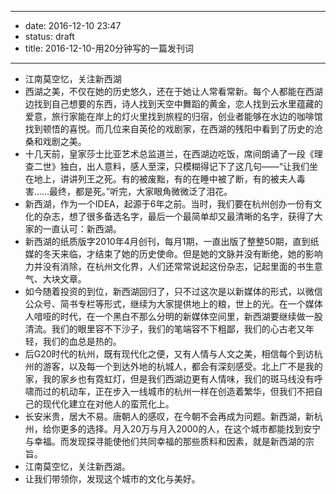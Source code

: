 - --
- date: 2016-12-10 23:47
- status: draft
- title: 2016-12-10-用20分钟写的一篇发刊词
- --
- 江南莫空忆，关注新西湖
- 西湖之美，不仅在她的历史悠久，还在于她让人常看常新。每个人都能在西湖边找到自己想要的东西，诗人找到天空中舞蹈的黄金，恋人找到云水里蕴藏的爱意，旅行家能在岸上的灯火里找到旅程的归宿，创业者能够在水边的咖啡馆找到顿悟的喜悦。而几位来自英伦的戏剧家，在西湖的残阳中看到了历史的沧桑和戏剧之美。
- 十几天前，皇家莎士比亚艺术总监道兰，在西湖边吃饭，席间朗诵了一段《理查二世》独白，出人意料，感人至深，只模糊得记下了这几句——“让我们坐在地上，讲讲列王之死。有的被废黜，有的在睡中被了断，有的被夫人毒害……最终，都是死。”听完，大家眼角微微泛了泪花。
- 新西湖，作为一个IDEA，起源于6年之前。当时，我们要在杭州创办一份有文化的杂志，想了很多备选名字，最后一个最简单却又最清晰的名字，获得了大家的一直认可：新西湖。
- 新西湖的纸质版字2010年4月创刊，每月1期，一直出版了整整50期，直到纸媒的冬天来临，才结束了她的历史使命。但是她的文脉并没有断绝，她的影响力并没有消除，在杭州文化界，人们还常常说起这份杂志，记起里面的书生意气、大块文章。
- 如今随着投资的到位，新西湖回归了，只不过这次是以新媒体的形式，以微信公众号、简书专栏等形式，继续为大家提供地上的粮，世上的光。在一个媒体人喑哑的时代，在一个黑白不那么分明的新媒体空间里，新西湖要继续做一股清流。我们的眼里容不下沙子，我们的笔端容不下粗鄙，我们的心古老又年轻，我们的血总是热的。
- 后G20时代的杭州，既有现代化之便，又有人情与人文之美，相信每个到访杭州的游客，以及每一个到达外地的杭城人，都会有深刻感受。北上广不是我的家，我的家乡也有霓虹灯，但是我们西湖边更有人情味，我们的斑马线没有呼啸而过的机动车，正在步入一线城市的杭州一样在创造着繁华，但我们不把自己的现代化建立在对他人的蛮荒化上。
- 长安米贵，居大不易。唐朝人的感叹，在今朝不会再成为问题。新西湖，新杭州，给你更多的选择。月入20万与月入2000的人，在这个城市都能找到安宁与幸福。而发现探寻能使他们共同幸福的那些质料和因素，就是新西湖的宗旨。
- 江南莫空忆，关注新西湖。
- 让我们带领你，发现这个城市的文化与美好。
